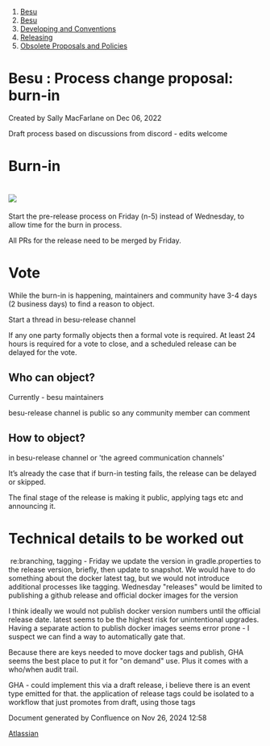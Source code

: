 1. [Besu](index.html)
2. [Besu](Besu_22151173.html)
3. [Developing and Conventions](Developing-and-Conventions_22153909.html)
4. [Releasing](Releasing_22154097.html)
5. [Obsolete Proposals and Policies](Obsolete-Proposals-and-Policies_22154144.html)

# Besu : Process change proposal: burn-in

Created by Sally MacFarlane on Dec 06, 2022

Draft process based on discussions from discord - edits welcome

# Burn-in

# ![](https://media.discordapp.net/attachments/905205502940696607/1049801866474696734/unknown.png?width=1440&height=499)

Start the pre-release process on Friday (n-5) instead of Wednesday, to allow time for the burn in process.

All PRs for the release need to be merged by Friday.

# Vote

While the burn-in is happening, maintainers and community have 3-4 days (2 business days) to find a reason to object.

Start a thread in besu-release channel

If any one party formally objects then a formal vote is required. At least 24 hours is required for a vote to close, and a scheduled release can be delayed for the vote.

## Who can object?

Currently - besu maintainers

besu-release channel is public so any community member can comment

## How to object?

in besu-release channel or 'the agreed communication channels'

It’s already the case that if burn-in testing fails, the release can be delayed or skipped.

The final stage of the release is making it public, applying tags etc and announcing it.

# Technical details to be worked out

 re:branching, tagging - Friday we update the version in gradle.properties to the release version, briefly, then update to snapshot. We would have to do something about the docker latest tag, but we would not introduce additional processes like tagging. Wednesday "releases" would be limited to publishing a github release and official docker images for the version

I think ideally we would not publish docker version numbers until the official release date. latest seems to be the highest risk for unintentional upgrades. Having a separate action to publish docker images seems error prone - I suspect we can find a way to automatically gate that.

Because there are keys needed to move docker tags and publish, GHA seems the best place to put it for "on demand" use. Plus it comes with a who/when audit trail.

GHA - could implement this via a draft release, i believe there is an event type emitted for that. the application of release tags could be isolated to a workflow that just promotes from draft, using those tags

Document generated by Confluence on Nov 26, 2024 12:58

[Atlassian](http://www.atlassian.com/)

